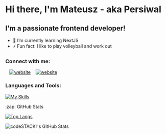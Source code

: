 # Hi there, I'm Mateusz - aka Persiwal

## I'm a passionate frontend developer!

- 🌱 I’m currently learning NextJS
  <!-- - 📜 2022 Learning roadmap: Node -->
  <!-- - 🥅 2022 Goals: Land my first frontend developer job -->
- ⚡ Fun fact: I like to play volleyball and work out

### Connect with me:

&nbsp;&nbsp;
[![website](https://img.shields.io/badge/-LinkedIn-blue?style=for-the-badge&logo=linkedin)](https://www.linkedin.com/in/mateuszbarwicki/)
&nbsp;&nbsp;
[![website](https://img.shields.io/badge/Gmail-D14836?style=for-the-badge&logo=gmail&logoColor=white)](mailto:mateuszbarwicki2@gmail.com)

### Languages and Tools:

[![My Skills](https://skillicons.dev/icons?i=js,ts,html,css,sass,react,nextjs,postman,nodejs,express,mongodb,vscode,swagger,jest,materialui,webpack,eslint,prettier,npm,husky,redux,figma,firebase,git,github,jest,vercel)](https://skillicons.dev)

  <summary>:zap: GitHub Stats</summary>

[![Top Langs](https://github-readme-stats.vercel.app/api/top-langs/?username=Persiwal&theme=dark&text_color=fff&border_color=79ff97&layout=compact)](https://github.com/Persiwal)

  <img align="left" alt="codeSTACKr's GitHub Stats" src="https://github-readme-stats.vercel.app/api?username=Persiwal&show_icons=true&hide_border=false&title_color=ff652f&icon_color=FFE400&bg_color=09131B&text_color=ffffff&border_color=0c1a25" />

